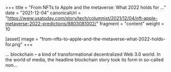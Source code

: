 +++
title = "From NFTs to Apple and the metaverse: What 2022 holds for ..."
date = "2021-12-04"
canonicalUrl = "https://www.usatoday.com/story/tech/columnist/2021/12/04/nft-apple-metaverse-2022-predictions/8803081002/"
fragment = "content"
weight = 10

[asset]
    image = "from-nfts-to-apple-and-the-metaverse-what-2022-holds-for.png"
+++

... blockchain – a kind of transformational decentralized Web 3.0 world. In 
the world of media, the headline blockchain story took its form in 
so-called non...
